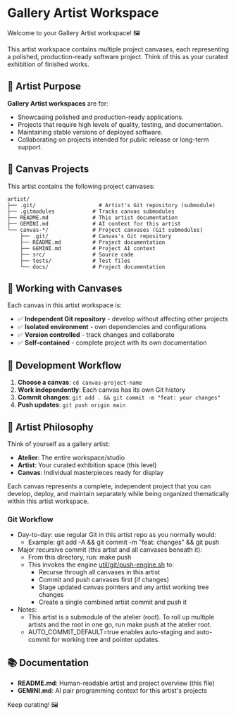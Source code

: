 # Gallery Artist Workspace

Welcome to your Gallery Artist workspace! 🖼️

This artist workspace contains multiple project canvases, each representing a polished, production-ready software project. Think of this as your curated exhibition of finished works.

## 🎯 Artist Purpose

**Gallery Artist workspaces** are for:
- Showcasing polished and production-ready applications.
- Projects that require high levels of quality, testing, and documentation.
- Maintaining stable versions of deployed software.
- Collaborating on projects intended for public release or long-term support.

## 📁 Canvas Projects

This artist contains the following project canvases:
```
artist/
├── .git/                    # Artist's Git repository (submodule)
├── .gitmodules            # Tracks canvas submodules
├── README.md              # This artist documentation
├── GEMINI.md              # AI context for this artist
└── canvas-*/              # Project canvases (Git submodules)
    ├── .git/              # Canvas's Git repository
    ├── README.md          # Project documentation
    ├── GEMINI.md          # Project AI context
    ├── src/               # Source code
    ├── tests/             # Test files
    └── docs/              # Project documentation
```

## 🚀 Working with Canvases

Each canvas in this artist workspace is:
- ✅ **Independent Git repository** - develop without affecting other projects
- ✅ **Isolated environment** - own dependencies and configurations
- ✅ **Version controlled** - track changes and collaborate
- ✅ **Self-contained** - complete project with its own documentation

## 🔄 Development Workflow

1. **Choose a canvas**: `cd canvas-project-name`
2. **Work independently**: Each canvas has its own Git history
3. **Commit changes**: `git add . && git commit -m "feat: your changes"`
4. **Push updates**: `git push origin main`

## 🎨 Artist Philosophy

Think of yourself as a gallery artist:
- **Atelier**: The entire workspace/studio
- **Artist**: Your curated exhibition space (this level)
- **Canvas**: Individual masterpieces ready for display

Each canvas represents a complete, independent project that you can develop, deploy, and maintain separately while being organized thematically within this artist workspace.

### Git Workflow

- Day-to-day: use regular Git in this artist repo as you normally would:
  - Example: git add -A && git commit -m "feat: changes" && git push
- Major recursive commit (this artist and all canvases beneath it):
  - From this directory, run: make push
  - This invokes the engine [util/git/push-engine.sh](util/git/push-engine.sh:1) to:
    - Recurse through all canvases in this artist
    - Commit and push canvases first (if changes)
    - Stage updated canvas pointers and any artist working tree changes
    - Create a single combined artist commit and push it
- Notes:
  - This artist is a submodule of the atelier (root). To roll up multiple artists and the root in one go, run make push at the atelier root.
  - AUTO_COMMIT_DEFAULT=true enables auto-staging and auto-commit for working tree and pointer updates.

## 📚 Documentation

- **README.md**: Human-readable artist and project overview (this file)
- **GEMINI.md**: AI pair programming context for this artist's projects

Keep curating! 🖼️
